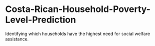 # Costa-Rican-Household-Poverty-Level-Prediction
Identifying which households have the highest need for social welfare assistance.
